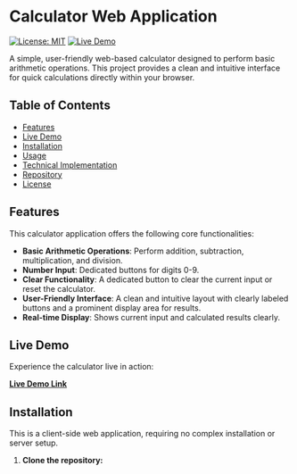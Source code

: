 # Calculator Web Application

[![License: MIT](https://img.shields.io/badge/License-MIT-yellow.svg)](https://opensource.org/licenses/MIT)
[![Live Demo](https://img.shields.io/badge/Live%20Demo-Available-brightgreen)](https://Sowmiya292004.github.io/calculator-app-xyz789/)

A simple, user-friendly web-based calculator designed to perform basic arithmetic operations. This project provides a clean and intuitive interface for quick calculations directly within your browser.

## Table of Contents
- [Features](#features)
- [Live Demo](#live-demo)
- [Installation](#installation)
- [Usage](#usage)
- [Technical Implementation](#technical-implementation)
- [Repository](#repository)
- [License](#license)

## Features

This calculator application offers the following core functionalities:

-   **Basic Arithmetic Operations**: Perform addition, subtraction, multiplication, and division.
-   **Number Input**: Dedicated buttons for digits 0-9.
-   **Clear Functionality**: A dedicated button to clear the current input or reset the calculator.
-   **User-Friendly Interface**: A clean and intuitive layout with clearly labeled buttons and a prominent display area for results.
-   **Real-time Display**: Shows current input and calculated results clearly.

## Live Demo

Experience the calculator live in action:

[**Live Demo Link**](https://Sowmiya292004.github.io/calculator-app-xyz789/)

## Installation

This is a client-side web application, requiring no complex installation or server setup.

1.  **Clone the repository:**